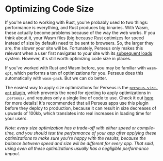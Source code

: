 # Optimizing Code Size

If you're used to working with Rust, you're probably used to two things: performance is everything, and Rust produces big binaries. With Wasm, these actually become problems because of the way the web works. If you think about it, your Wasm files (big because Rust optimizes for speed instead of size by default) need to be sent to browsers. So, the larger they are, the slower your site will be. Fortunately, Perseus only makes this relevant when a user first navigates to your site with its [subsequent loads](:advanced/subsequent-loads) system. However, it's still worth optimizing code size in places.

If you've worked with Rust and Wasm before, you may be familiar with `wasm-opt`, which performs a ton of optimizations for you. Perseus does this automatically with `wasm-pack`. But we can do better.

The easiest way to apply size optimizations for Perseus is the [`perseus-size-opt` plugin](https://github.com/arctic-hen7/perseus-size-opt), which prevents the need for ejecting to apply optimizations in `.perseus/`, and requires only a single line of code to use. Check it out [here](https://github.com/arctic-hen7/perseus-size-opt) for more details! It's recommended that all Perseus apps use this plugin before they deploy to production, because it can result in size decreases of upwards of 100kb, which translates into real increases in loading time for your users.

*Note: every size optimization has a trade-off with either speed or compile-time, and you should test the performance of your app after applying these optimizations to make sure you're happy with the results, because the balance between speed and size will be different for every app. That said, using even all these optimizations usually has a negligible performance impact.*
